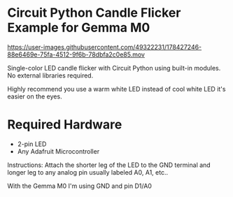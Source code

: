 # Circuit Python Candle Flicker Example for Gemma M0

https://user-images.githubusercontent.com/49322231/178427246-88e6469e-75fa-4512-9f6b-78dbfa2c0e85.mov

Single-color LED candle flicker with Circuit Python using built-in modules. No external libraries required. 

Highly recommend you use a warm white LED instead of cool white LED it's easier on the eyes.

# Required Hardware
- 2-pin LED
- Any Adafruit Microcontroller

Instructions: Attach the shorter leg of the LED to the GND terminal and longer leg to any analog pin usually labeled 
A0, A1, etc..

With the Gemma M0 I'm using GND and pin D1/A0
